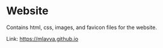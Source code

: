 <h1> Website </h1>
Contains html, css, images, and favicon files for the website.

Link: https://mlavva.github.io
